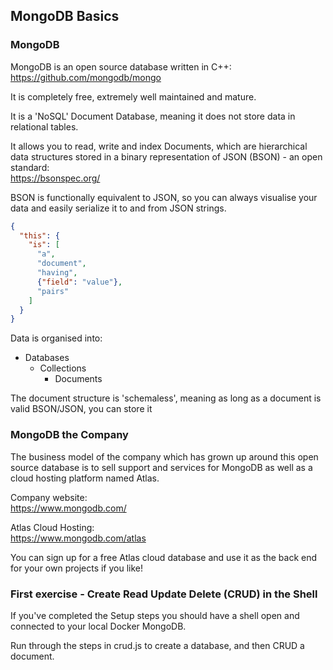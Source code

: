 ## MongoDB Basics

### MongoDB
MongoDB is an open source database written in C++:  
https://github.com/mongodb/mongo

It is completely free, extremely well maintained and mature.

It is a 'NoSQL' Document Database, meaning it does not store data in relational tables.

It allows you to read, write and index Documents, which are hierarchical data structures stored in a binary representation of JSON (BSON) - an open standard:  
https://bsonspec.org/

BSON is functionally equivalent to JSON, so you can always visualise your data and easily serialize it to and from JSON strings.

```json
{
  "this": {
    "is": [
      "a",
      "document",
      "having",
      {"field": "value"},
      "pairs"
    ]
  }
}
```

Data is organised into:
- Databases
  - Collections
    - Documents

The document structure is 'schemaless', meaning as long as a document is valid BSON/JSON, you can store it 

### MongoDB the Company
The business model of the company which has grown up around this open source database is to sell support and services for MongoDB as well as a cloud hosting platform named Atlas. 

Company website:  
https://www.mongodb.com/

Atlas Cloud Hosting:  
https://www.mongodb.com/atlas

You can sign up for a free Atlas cloud database and use it as the back end for your own projects if you like!

### First exercise - Create Read Update Delete (CRUD) in the Shell
If you've completed the Setup steps you should have a shell open and connected to your local Docker MongoDB. 

Run through the steps in crud.js to create a database, and then CRUD a document. 

